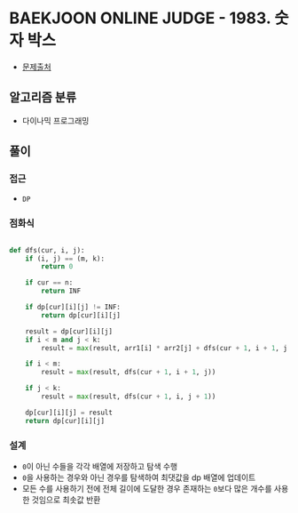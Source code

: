 # BAEKJOON ONLINE JUDGE - 1983. 숫자 박스

- [문제출처](https://www.acmicpc.net/problem/1983 '1983. 숫자 박스')

## 알고리즘 분류

- 다이나믹 프로그래밍

## 풀이

### 접근

- `DP`

### 점화식

```python

def dfs(cur, i, j):
    if (i, j) == (m, k):
        return 0

    if cur == n:
        return INF

    if dp[cur][i][j] != INF:
        return dp[cur][i][j]

    result = dp[cur][i][j]
    if i < m and j < k:
        result = max(result, arr1[i] * arr2[j] + dfs(cur + 1, i + 1, j + 1))

    if i < m:
        result = max(result, dfs(cur + 1, i + 1, j))

    if j < k:
        result = max(result, dfs(cur + 1, i, j + 1))

    dp[cur][i][j] = result
    return dp[cur][i][j]

```

### 설계

- `0`이 아닌 수들을 각각 배열에 저장하고 탐색 수행
- `0`을 사용하는 경우와 아닌 경우를 탐색하여 최댓값을 dp 배열에 업데이트
- 모든 수를 사용하기 전에 전체 길이에 도달한 경우 존재하는 `0`보다 많은 개수를 사용한 것임으로 최솟값 반환
